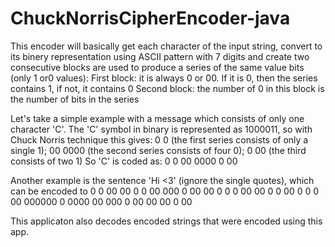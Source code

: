 # ChuckNorrisCipherEncoder-java

This encoder will basically get each character of the input string, convert to its binery representation using ASCII pattern with 7 digits and create two consecutive blocks are used to produce a series of the same value bits (only 1 or0 values):
  First block: it is always 0 or 00. If it is 0, then the series contains 1, if not, it contains 0
  Second block: the number of 0 in this block is the number of bits in the series
  
  
Let's take a simple example with a message which consists of only one character 'C'. The 'C' symbol in binary is represented as 1000011, so with Chuck Norris technique this gives:
  0 0 (the first series consists of only a single 1);
  00 0000 (the second series consists of four 0);
  0 00 (the third consists of two 1)
  So 'C' is coded as: 0 0 00 0000 0 00
  
  Another example is the sentence 'Hi <3' (ignore the single quotes), which can be encoded to  0 0 00 00 0 0 00 000 0 00 00 0 0 0 00 00 0 0 00 0 0 0 00 000000 0 0000 00 000 0 00 00 00 0 00
 
This applicaton also decodes encoded strings that were encoded using this app.
